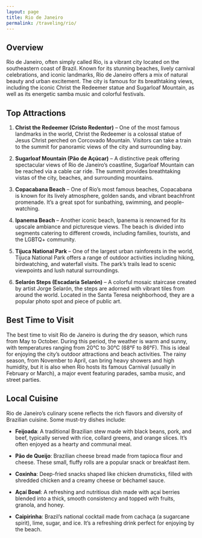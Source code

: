 ```yaml
---
layout: page
title: Rio de Janeiro
permalink: /traveling/rio/
---
```


## Overview
Rio de Janeiro, often simply called Rio, is a vibrant city located on the southeastern coast of Brazil. Known for its stunning beaches, lively carnival celebrations, and iconic landmarks, Rio de Janeiro offers a mix of natural beauty and urban excitement. The city is famous for its breathtaking views, including the iconic Christ the Redeemer statue and Sugarloaf Mountain, as well as its energetic samba music and colorful festivals.

## Top Attractions
1. **Christ the Redeemer (Cristo Redentor)** – One of the most famous landmarks in the world, Christ the Redeemer is a colossal statue of Jesus Christ perched on Corcovado Mountain. Visitors can take a train to the summit for panoramic views of the city and surrounding bay.

2. **Sugarloaf Mountain (Pão de Açúcar)** – A distinctive peak offering spectacular views of Rio de Janeiro’s coastline, Sugarloaf Mountain can be reached via a cable car ride. The summit provides breathtaking vistas of the city, beaches, and surrounding mountains.

3. **Copacabana Beach** – One of Rio’s most famous beaches, Copacabana is known for its lively atmosphere, golden sands, and vibrant beachfront promenade. It’s a great spot for sunbathing, swimming, and people-watching.

4. **Ipanema Beach** – Another iconic beach, Ipanema is renowned for its upscale ambiance and picturesque views. The beach is divided into segments catering to different crowds, including families, tourists, and the LGBTQ+ community.

5. **Tijuca National Park** – One of the largest urban rainforests in the world, Tijuca National Park offers a range of outdoor activities including hiking, birdwatching, and waterfall visits. The park’s trails lead to scenic viewpoints and lush natural surroundings.

6. **Selarón Steps (Escadaria Selarón)** – A colorful mosaic staircase created by artist Jorge Selarón, the steps are adorned with vibrant tiles from around the world. Located in the Santa Teresa neighborhood, they are a popular photo spot and piece of public art.

## Best Time to Visit
The best time to visit Rio de Janeiro is during the dry season, which runs from May to October. During this period, the weather is warm and sunny, with temperatures ranging from 20°C to 30°C (68°F to 86°F). This is ideal for enjoying the city’s outdoor attractions and beach activities. The rainy season, from November to April, can bring heavy showers and high humidity, but it is also when Rio hosts its famous Carnival (usually in February or March), a major event featuring parades, samba music, and street parties.

## Local Cuisine
Rio de Janeiro’s culinary scene reflects the rich flavors and diversity of Brazilian cuisine. Some must-try dishes include:

- **Feijoada**: A traditional Brazilian stew made with black beans, pork, and beef, typically served with rice, collard greens, and orange slices. It’s often enjoyed as a hearty and communal meal.

- **Pão de Queijo**: Brazilian cheese bread made from tapioca flour and cheese. These small, fluffy rolls are a popular snack or breakfast item.

- **Coxinha**: Deep-fried snacks shaped like chicken drumsticks, filled with shredded chicken and a creamy cheese or béchamel sauce.

- **Açaí Bowl**: A refreshing and nutritious dish made with açaí berries blended into a thick, smooth consistency and topped with fruits, granola, and honey.

- **Caipirinha**: Brazil’s national cocktail made from cachaça (a sugarcane spirit), lime, sugar, and ice. It’s a refreshing drink perfect for enjoying by the beach.

